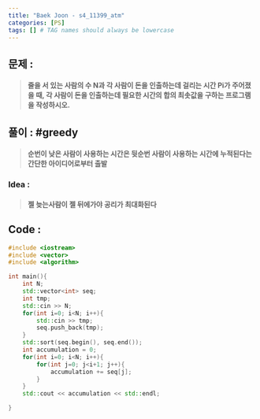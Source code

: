 ```yaml
---
title: "Baek Joon - s4_11399_atm"
categories: [PS]
tags: [] # TAG names should always be lowercase
---
```

## 문제 :
> #### 줄을 서 있는 사람의 수 N과 각 사람이 돈을 인출하는데 걸리는 시간 Pi가 주어졌을 때, 각 사람이 돈을 인출하는데 필요한 시간의 합의 최솟값을 구하는 프로그램을 작성하시오.

## 풀이 : #greedy
> #### 순번이 낮은 사람이 사용하는 시간은 뒷순번 사람이 사용하는 시간에 누적된다는 간단한 아이디어로부터 출발

### Idea : 
> #### 젤 늦는사람이 젤 뒤에가야 공리가 최대화된다

## Code : 
```cpp
#include <iostream>
#include <vector>
#include <algorithm>

int main(){
    int N;
    std::vector<int> seq;
    int tmp;
    std::cin >> N;
    for(int i=0; i<N; i++){
        std::cin >> tmp;
        seq.push_back(tmp);
    }
    std::sort(seq.begin(), seq.end());
    int accumulation = 0;
    for(int i=0; i<N; i++){
        for(int j=0; j<i+1; j++){
            accumulation += seq[j];
        }
    }
    std::cout << accumulation << std::endl;

}
```
